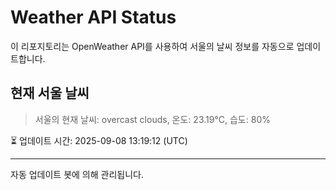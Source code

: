 
# Weather API Status

이 리포지토리는 OpenWeather API를 사용하여 서울의 날씨 정보를 자동으로 업데이트합니다.

## 현재 서울 날씨
> 서울의 현재 날씨: overcast clouds, 온도: 23.19°C, 습도: 80%

⏳ 업데이트 시간: 2025-09-08 13:19:12 (UTC)

---
자동 업데이트 봇에 의해 관리됩니다.

